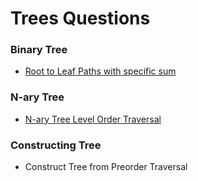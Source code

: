 # Trees Questions



### Binary Tree

* [Root to Leaf Paths with specific sum](root-to-leaf-paths-with-specific-sum.md)

### N-ary Tree

* [N-ary Tree Level Order Traversal](n-ary-tree-level-order-traversal.md)

### Constructing Tree

* Construct Tree from Preorder Traversal

